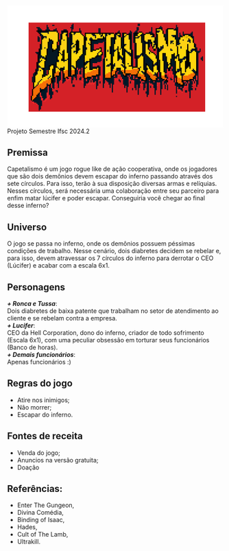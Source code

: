 <div style="background-color:rgba(212, 33, 39, 1">
<img src="./Assets/logo576.png" style="display: block;
  margin-left: auto;
  margin-right: auto;"/>
</div>
Projeto Semestre Ifsc 2024.2

## Premissa
Capetalismo é um jogo rogue like de ação cooperativa, onde os jogadores que são dois demônios devem escapar do inferno passando através dos sete círculos. Para isso, terão à sua disposição diversas armas e relíquias. Nesses círculos, será necessária uma colaboração entre seu parceiro para enfim matar lúcifer e poder escapar. Conseguiria você chegar ao final desse inferno?

## Universo
O jogo se passa no inferno, onde os demônios possuem péssimas condições de trabalho. Nesse cenário, dois diabretes decidem se rebelar e, para isso, devem atravessar os 7 círculos do inferno para derrotar o CEO (Lúcifer) e acabar com a escala 6x1.

## Personagens
***+ Ronca e Tussa***:\
Dois diabretes de baixa patente que trabalham no setor de atendimento ao cliente e se rebelam contra a empresa.\
***+ Lucifer***:\
CEO da Hell Corporation, dono do inferno, criador de todo sofrimento (Escala 6x1), com uma peculiar obsessão em torturar seus funcionários (Banco de horas).\
***+ Demais funcionários***:\
Apenas funcionários :)

## Regras do jogo
- Atire nos inimigos;
- Não morrer;
- Escapar do inferno.
## Fontes de receita
- Venda do jogo;
- Anuncios na versão gratuita;
- Doação
## Referências:
- Enter The Gungeon,
- Divina Comédia,
- Binding of Isaac,
- Hades,
- Cult of The Lamb,
- Ultrakill.
